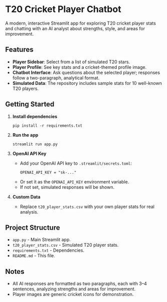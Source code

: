 # T20 Cricket Player Chatbot

A modern, interactive Streamlit app for exploring T20 cricket player stats and chatting with an AI analyst about strengths, style, and areas for improvement.

## Features

- **Player Sidebar**: Select from a list of simulated T20 stars.
- **Player Profile**: See key stats and a cricket-themed profile image.
- **Chatbot Interface**: Ask questions about the selected player; responses follow a two-paragraph, analytical format.
- **Simulated Data**: The repository includes sample stats for 10 well-known T20 players.

## Getting Started

1. **Install dependencies**
   ```
   pip install -r requirements.txt
   ```

2. **Run the app**
   ```
   streamlit run app.py
   ```

3. **OpenAI API Key**
   - Add your OpenAI API key to `.streamlit/secrets.toml`:
     ```
     OPENAI_API_KEY = "sk-..."
     ```
   - Or set it as the `OPENAI_API_KEY` environment variable.
   - If not set, simulated responses will be shown.

4. **Custom Data**
   - Replace `t20_player_stats.csv` with your own player stats for real analysis.

## Project Structure

- `app.py` - Main Streamlit app.
- `t20_player_stats.csv` - Simulated T20 player stats.
- `requirements.txt` - Dependencies.
- `README.md` - This file.

## Notes

- All AI responses are formatted as two paragraphs, each with 3–4 sentences, analyzing strengths and areas for improvement.
- Player images are generic cricket icons for demonstration.